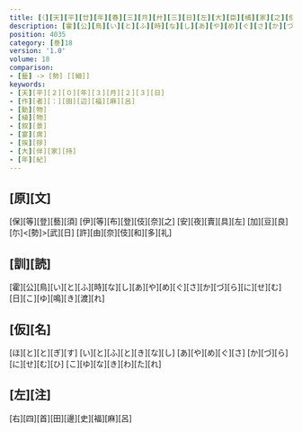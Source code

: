 ```yaml
---
title: [（][天][平][廿][年][春][三][月][廾][三][日][左][大][臣][橘][家][之][使][者][造][酒][司][令][史][田]<[邊]>[福][麻][呂][饗][于][守][大][伴][宿][祢][家][持][舘][爰][作][新][歌][并][便][誦][古][詠][各][述][心][緒][）]
description: [霍][公][鳥][い][と][ふ][時][な][し][あ][や][め][ぐ][さ][か][づ][ら][に][せ][む][日][こ][ゆ][鳴][き][渡][れ]
position: 4035
category: [巻]18
version: '1.0'
volume: 18
comparison:
- [藝] -> [勢] [[細]]
keywords:
- [天][平][２][０][年][３][月][２][３][日]
- [作][者][：][田][辺][福][麻][呂]
- [動][物]
- [植][物]
- [叙][景]
- [宴][席]
- [挨][拶]
- [大][伴][家][持]
- [年][紀]
---
```


## [原][文]

[保][等][登][藝][須] [伊][等][布][登][伎][奈][之] [安][夜][賣][具][左] [加][豆][良][尓]<[勢]>[武][日] [許][由][奈][伎][和][多][礼]

## [訓][読]

[霍][公][鳥][い][と][ふ][時][な][し][あ][や][め][ぐ][さ][か][づ][ら][に][せ][む][日][こ][ゆ][鳴][き][渡][れ]

## [仮][名]

[ほ][と][と][ぎ][す] [い][と][ふ][と][き][な][し] [あ][や][め][ぐ][さ] [か][づ][ら][に][せ][む][ひ] [こ][ゆ][な][き][わ][た][れ]

## [左][注]

[右][四][首][田][邊][史][福][麻][呂]
